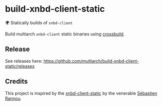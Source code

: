 # build-xnbd-client-static
:earth_africa: Statically builds of `xnbd-client`

Build multiarch `xnbd-client` static binaries using [crossbuild](https://github.com/multiarch/crossbuild).

## Release

See releases here: https://github.com/multiarch/build-xnbd-client-static/releases

## Credits

This project is inspired by the [xnbd-client-static](https://github.com/aimxhaisse/xnbd-client-static) by the venerable [Sébastien Rannou](https://github.com/aimxhaisse/xnbd-client-static).

